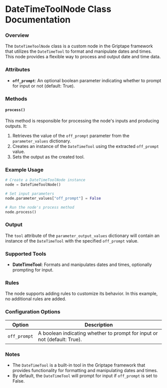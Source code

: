 **DateTimeToolNode Class Documentation**
=====================================

### Overview

The `DateTimeToolNode` class is a custom node in the Griptape framework that utilizes the `DateTimeTool` to format and manipulate dates and times. This node provides a flexible way to process and output date and time data.

### Attributes

*   **`off_prompt`**: An optional boolean parameter indicating whether to prompt for input or not (default: True).

### Methods

#### `process()`

This method is responsible for processing the node's inputs and producing outputs. It:

1.  Retrieves the value of the `off_prompt` parameter from the `parameter_values` dictionary.
2.  Creates an instance of the `DateTimeTool` using the extracted `off_prompt` value.
3.  Sets the output as the created tool.

### Example Usage

```python
# Create a DateTimeToolNode instance
node = DateTimeToolNode()

# Set input parameters
node.parameter_values["off_prompt"] = False

# Run the node's process method
node.process()
```

### Output

The `tool` attribute of the `parameter_output_values` dictionary will contain an instance of the `DateTimeTool` with the specified `off_prompt` value.

### Supported Tools

*   **DateTimeTool**: Formats and manipulates dates and times, optionally prompting for input.

### Rules

The node supports adding rules to customize its behavior. In this example, no additional rules are added.

### Configuration Options

| Option | Description |
| --- | --- |
| `off_prompt` | A boolean indicating whether to prompt for input or not (default: True). |

### Notes

*   The `DateTimeTool` is a built-in tool in the Griptape framework that provides functionality for formatting and manipulating dates and times.
*   By default, the `DateTimeTool` will prompt for input if `off_prompt` is set to False.
